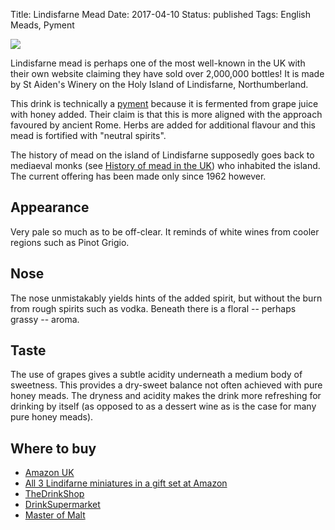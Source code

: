Title: Lindisfarne Mead
Date: 2017-04-10
Status: published
Tags: English Meads, Pyment

![](//ws-eu.amazon-adsystem.com/widgets/q?_encoding=UTF8&ASIN=B007K9EDFM&Format=_SL250_&ID=AsinImage&MarketPlace=GB&ServiceVersion=20070822&WS=1&tag=traditionalmead-21)

Lindisfarne mead is perhaps one of the most well-known in the UK with their own
website claiming they have sold over 2,000,000 bottles! It is made by
St Aiden's Winery on the Holy Island of Lindisfarne, Northumberland.

<!-- PELICAN_END_SUMMARY -->

This drink is technically a
[pyment](/types-of-mead/) because it is fermented from grape juice
with honey added. Their claim is that this is more aligned with the approach
favoured by ancient Rome.
Herbs are added for additional flavour and this mead is
fortified with "neutral spirits".

The history of mead on the island of Lindisfarne supposedly goes back to
mediaeval monks (see [History of mead in the UK](/history-of-mead/)) who
inhabited the island. The current offering has been made only since
1962 however.

## Appearance

Very pale so much as to be off-clear. It reminds of white wines from cooler
regions such as Pinot Grigio.

## Nose

The nose unmistakably yields hints of the added spirit, but without the burn
from rough spirits such as vodka. Beneath there is a floral -- perhaps
grassy --  aroma.

## Taste

The use of grapes gives a subtle acidity underneath a medium body of sweetness.
This provides a dry-sweet balance not often achieved with pure honey meads.
The dryness and acidity makes the drink more refreshing for drinking by itself
(as opposed to as a dessert wine as is the case for many pure honey meads).

## Where to buy

* [Amazon UK](https://www.amazon.co.uk/Lindisfarne-Mead-Wine-70-cl-x/dp/B007K9EDFM/ref=as_li_ss_il?ie=UTF8&qid=1491769691&sr=8-1&keywords=lindisfarne+mead&linkCode=li3&tag=traditionalmead-21&linkId=3403dffe59153f8bffa245e9d1219cf4)
* [All 3 Lindifarne miniatures in a gift set at Amazon](https://www.amazon.co.uk/Lindisfarne-Miniature-Mead-contains-bottles/dp/B01HOCTB1U/ref=as_li_ss_tl?ie=UTF8&qid=1493067774&sr=8-2&keywords=lindisfarne+mead&linkCode=ll1&tag=traditionalmead-21&linkId=f07bb0da9f026028c1e8ab5dada4d868)
* [TheDrinkShop](http://www.awin1.com/cread.php?awinaffid=333769&awinmid=61&p=https%3A%2F%2Fwww.thedrinkshop.com%2Fitem%2F9886%2Flindisfarne-mead)
* [DrinkSupermarket](http://www.awin1.com/cread.php?awinaffid=333769&awinmid=3574&p=https%3A%2F%2Fwww.drinksupermarket.com%2Flindisfarne-mead-70cl-14-5-abv)
* [Master of Malt](https://scripts.affiliatefuture.com/AFClick.asp?affiliateID=345342&merchantID=7042&programmeID=25000&mediaID=0&tracking=&afsource=60&url=https%3a%2f%2fwww.masterofmalt.com%2fmead%2flindisfarne%2flindisfarne-mead%2f%3fsrh%3d1)
